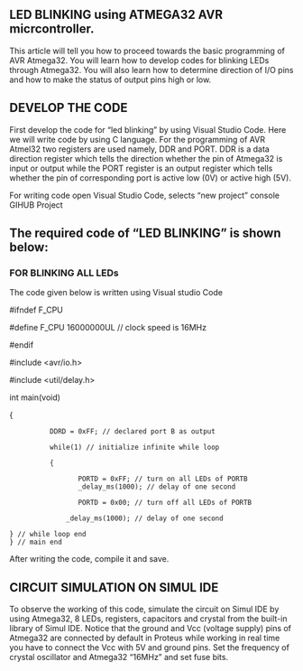 ## LED BLINKING using ATMEGA32 AVR micrcontroller.
This article will tell you how to proceed towards the basic programming of AVR Atmega32. You will learn how to develop codes  for blinking LEDs through Atmega32. You will also learn how to determine direction of I/O pins and how to make the status of output pins high or low.

## DEVELOP THE CODE
First develop the code for “led blinking” by using Visual Studio Code. Here we will write code by using C language. For the programming of AVR Atmel32 two registers are used namely, DDR and PORT. DDR is a data direction register which tells the direction whether the pin of Atmega32 is input or output while the PORT register is an output register which tells whether the pin of corresponding port is active low (0V) or active high (5V).

For writing code open Visual Studio Code, selects “new project” console GIHUB Project

## The required code of “LED BLINKING” is shown below:

### FOR BLINKING ALL LEDs
The code given below is written using Visual studio Code

#ifndef F_CPU

#define F_CPU 16000000UL // clock speed is 16MHz

#endif

#include <avr/io.h>

#include <util/delay.h>

int main(void)

{

              DDRD = 0xFF; // declared port B as output

              while(1) // initialize infinite while loop

              {

                     PORTD = 0xFF; // turn on all LEDs of PORTB
                     _delay_ms(1000); // delay of one second

                     PORTD = 0x00; // turn off all LEDs of PORTB

                  _delay_ms(1000); // delay of one second

    } // while loop end
    } // main end
    
    
After writing the code, compile it and save.

## CIRCUIT SIMULATION ON SIMUL IDE

To observe the working of this code, simulate the circuit on Simul IDE by using Atmega32, 8 LEDs, registers, capacitors and crystal from the built-in library of Simul IDE. Notice that the ground and Vcc (voltage supply) pins of Atmega32 are connected by default in Proteus while working in real time you have to connect the Vcc with 5V and ground pins. Set the frequency of crystal oscillator and Atmega32 “16MHz” and set fuse bits.
